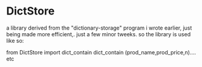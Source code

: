 # DictStore
a library derived from the "dictionary-storage" program i wrote earlier, just being made more efficient,. just a few minor tweeks.
so the library is used like so:

from DictStore import dict_contain
dict_contain (prod_name,prod_price,n).... etc
